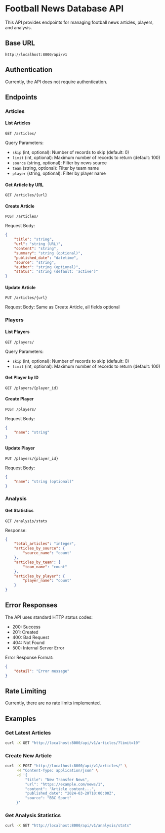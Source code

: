 # Football News Database API

This API provides endpoints for managing football news articles, players, and analysis.

## Base URL

```
http://localhost:8000/api/v1
```

## Authentication

Currently, the API does not require authentication.

## Endpoints

### Articles

#### List Articles
```http
GET /articles/
```

Query Parameters:
- `skip` (int, optional): Number of records to skip (default: 0)
- `limit` (int, optional): Maximum number of records to return (default: 100)
- `source` (string, optional): Filter by news source
- `team` (string, optional): Filter by team name
- `player` (string, optional): Filter by player name

#### Get Article by URL
```http
GET /articles/{url}
```

#### Create Article
```http
POST /articles/
```

Request Body:
```json
{
    "title": "string",
    "url": "string (URL)",
    "content": "string",
    "summary": "string (optional)",
    "published_date": "datetime",
    "source": "string",
    "author": "string (optional)",
    "status": "string (default: 'active')"
}
```

#### Update Article
```http
PUT /articles/{url}
```

Request Body: Same as Create Article, all fields optional

### Players

#### List Players
```http
GET /players/
```

Query Parameters:
- `skip` (int, optional): Number of records to skip (default: 0)
- `limit` (int, optional): Maximum number of records to return (default: 100)

#### Get Player by ID
```http
GET /players/{player_id}
```

#### Create Player
```http
POST /players/
```

Request Body:
```json
{
    "name": "string"
}
```

#### Update Player
```http
PUT /players/{player_id}
```

Request Body:
```json
{
    "name": "string (optional)"
}
```

### Analysis

#### Get Statistics
```http
GET /analysis/stats
```

Response:
```json
{
    "total_articles": "integer",
    "articles_by_source": {
        "source_name": "count"
    },
    "articles_by_team": {
        "team_name": "count"
    },
    "articles_by_player": {
        "player_name": "count"
    }
}
```

## Error Responses

The API uses standard HTTP status codes:

- 200: Success
- 201: Created
- 400: Bad Request
- 404: Not Found
- 500: Internal Server Error

Error Response Format:
```json
{
    "detail": "Error message"
}
```

## Rate Limiting

Currently, there are no rate limits implemented.

## Examples

### Get Latest Articles
```bash
curl -X GET "http://localhost:8000/api/v1/articles/?limit=10"
```

### Create New Article
```bash
curl -X POST "http://localhost:8000/api/v1/articles/" \
     -H "Content-Type: application/json" \
     -d '{
         "title": "New Transfer News",
         "url": "https://example.com/news/1",
         "content": "Article content...",
         "published_date": "2024-03-20T10:00:00Z",
         "source": "BBC Sport"
     }'
```

### Get Analysis Statistics
```bash
curl -X GET "http://localhost:8000/api/v1/analysis/stats"
``` 